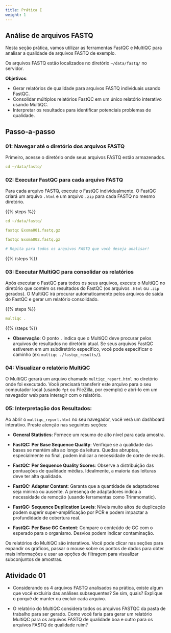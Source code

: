 ```yaml
---
title: Prática I
weight: 1
---
```


## Análise de arquivos FASTQ

Nesta seção prática, vamos utilizar as ferramentas FastQC e MultiQC para analisar a qualidade de arquivos FASTQ de exemplo.

Os arquivos FASTQ estão localizados no diretório `~/data/fastq/` no servidor.

**Objetivos**:

- Gerar relatórios de qualidade para arquivos FASTQ individuais usando FastQC.
- Consolidar múltiplos relatórios FastQC em um único relatório interativo usando MultiQC.
- Interpretar os resultados para identificar potenciais problemas de qualidade.


## Passo-a-passo

### 01: Navegar até o diretório dos arquivos FASTQ

Primeiro, acesse o diretório onde seus arquivos FASTQ estão armazenados.

```yaml
cd ~/data/fastq/
```

### 02: Executar FastQC para cada arquivo FASTQ

Para cada arquivo FASTQ, execute o FastQC individualmente. O FastQC criará um arquivo `.html` e um arquivo `.zip` para cada FASTQ no mesmo diretório.

{{% steps %}}

```yaml
cd ~/data/fastq/
```

```yaml
fastqc Exoma001.fastq.gz
```

```yaml
fastqc Exoma002.fastq.gz
```

```yaml
# Repita para todos os arquivos FASTQ que você deseja analisar!
```

{{% /steps %}}

### 03: Executar MultiQC para consolidar os relatórios

Após executar o FastQC para todos os seus arquivos, execute o MultiQC no diretório que contém os resultados do FastQC (os arquivos `.html` ou `.zip` gerados). O MultiQC irá procurar automaticamente pelos arquivos de saída do FastQC e gerar um relatório consolidado.

{{% steps %}}

```yaml
multiqc .
```

{{% /steps %}}

- **Observação**: O ponto `.` indica que o MultiQC deve procurar pelos arquivos de resultados no diretório atual. Se seus arquivos FastQC estiverem em um subdiretório específico, você pode especificar o caminho (ex: `multiqc ./fastqc_results/`).

### 04: Visualizar o relatório MultiQC

O MultiQC gerará um arquivo chamado `multiqc_report.html` no diretório onde foi executado. Você precisará transferir este arquivo para o seu computador local (usando `fpt` ou FileZilla, por exemplo) e abri-lo em um navegador web para interagir com o relatório.

### 05: Interpretação dos Resultados:

Ao abrir o `multiqc_report.html` no seu navegador, você verá um dashboard interativo. Preste atenção nas seguintes seções:

- **General Statistics**: Fornece um resumo de alto nível para cada amostra.

- **FastQC: Per Base Sequence Quality**: Verifique se a qualidade das bases se mantém alta ao longo da leitura. Quedas abruptas, especialmente no final, podem indicar a necessidade de corte de reads.

- **FastQC: Per Sequence Quality Scores**: Observe a distribuição das pontuações de qualidade médias. Idealmente, a maioria das leituras deve ter alta qualidade.

- **FastQC: Adapter Content**: Garanta que a quantidade de adaptadores seja mínima ou ausente. A presença de adaptadores indica a necessidade de remoção (usando ferramentas como Trimmomatic).

- **FastQC: Sequence Duplication Levels**: Níveis muito altos de duplicação podem sugerir super-amplificação por PCR e podem impactar a profundidade de cobertura real.

- **FastQC: Per Base GC Content**: Compare o conteúdo de GC com o esperado para o organismo. Desvios podem indicar contaminação.

Os relatórios do MultiQC são interativos. Você pode clicar nas seções para expandir os gráficos, passar o mouse sobre os pontos de dados para obter mais informações e usar as opções de filtragem para visualizar subconjuntos de amostras.

## Atividade 01

- Considerando os 4 arquivos FASTQ analisados na prática, existe algum que você excluiria das análises subsequentes? Se sim, quais? Explique o porquê de manter ou excluir cada arquivo.

- O relatório do MultiQC considera todos os arquivos FASTQC da pasta de trabalho para ser gerado. Como você faria para gerar um relatório MultiQC para os arquivos FASTQ de qualidade boa e outro para os arquivos FASTQ de qualidade ruim? 